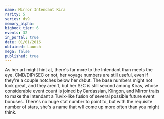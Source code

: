 ```yaml
---
name: Mirror Intendant Kira
rarity: 5
series: ds9
memory_alpha:
bigbook_tier: 6
events: 32
in_portal: true
date: 01/01/2016
obtained: Launch
mega: false
published: true
---
```


As her art might hint at, there's far more to the Intendant than meets the eye. CMD/DIP/SEC or not, her voyage numbers are still useful, even if they're a couple notches below her debut. The base numbers might not look great, and they aren't, but her SEC is still second among Kiras, whose considerable event count is joined by Cardassian, Klingon, and Mirror traits to make the Intendant a Tuvix-like fusion of several possible future event bonuses. There's no huge stat number to point to, but with the requisite number of stars, she's a name that will come up more often than you might think.
